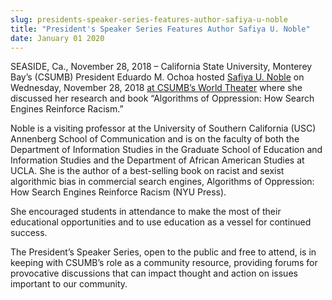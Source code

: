 ```yaml
---
slug: presidents-speaker-series-features-author-safiya-u-noble
title: "President's Speaker Series Features Author Safiya U. Noble"
date: January 01 2020
---
```


 
<p>
  SEASIDE, Ca., November 28, 2018 – California State University, Monterey Bay’s
  (CSUMB) President Eduardo M. Ochoa hosted
  <a
    href="https://safiyaunoble.com/"
    target="_blank"
    data-saferedirecturl="https://www.google.com/url?q=https://safiyaunoble.com/&amp;source=gmail&amp;ust=1543535706231000&amp;usg=AFQjCNFk8mPd-tRm4SSqDQr0SoR5YItPUQ"
    >Safiya U. Noble</a
  >
  on Wednesday, November 28, 2018
  <a
    href="https://csumb.edu/worldtheater/event/safiya-noble"
    target="_blank"
    data-saferedirecturl="https://www.google.com/url?q=https://csumb.edu/worldtheater/event/safiya-noble&amp;source=gmail&amp;ust=1543535706232000&amp;usg=AFQjCNG_hMlWqdMMGygoTR0E-h-01xckrg"
    >at CSUMB’s World Theater</a
  >
  where she discussed her research and book “Algorithms of Oppression: How
  Search Engines Reinforce Racism.”
</p>
<p>
  Noble is a visiting professor at the University of Southern California (USC)
  Annenberg School of Communication and is on the faculty of both the Department
  of Information Studies in the Graduate School of Education and Information
  Studies and the Department of African American Studies at UCLA. She is the
  author of a best-selling book on racist and sexist algorithmic bias in
  commercial search engines, Algorithms of Oppression: How Search Engines
  Reinforce Racism (NYU Press).
</p>
<p>
  She encouraged students in attendance to make the most of their educational
  opportunities and to use education as a vessel for continued success.
</p>
<p>
  The President’s Speaker Series, open to the public and free to attend, is in
  keeping with CSUMB’s role as a community resource, providing forums for
  provocative discussions that can impact thought and action on issues important
  to our community.
</p>
 
